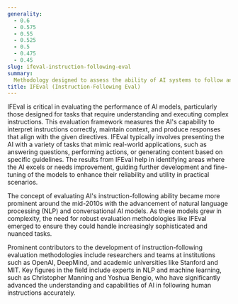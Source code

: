 ```yaml
---
generality:
  - 0.6
  - 0.575
  - 0.55
  - 0.525
  - 0.5
  - 0.475
  - 0.45
slug: ifeval-instruction-following-eval
summary:
  Methodology designed to assess the ability of AI systems to follow and execute human-given instructions accurately and effectively.
title: IFEval (Instruction-Following Eval)
---
```


IFEval is critical in evaluating the performance of AI models, particularly those designed for tasks that require understanding and executing complex instructions. This evaluation framework measures the AI's capability to interpret instructions correctly, maintain context, and produce responses that align with the given directives. IFEval typically involves presenting the AI with a variety of tasks that mimic real-world applications, such as answering questions, performing actions, or generating content based on specific guidelines. The results from IFEval help in identifying areas where the AI excels or needs improvement, guiding further development and fine-tuning of the models to enhance their reliability and utility in practical scenarios.

The concept of evaluating AI's instruction-following ability became more prominent around the mid-2010s with the advancement of natural language processing (NLP) and conversational AI models. As these models grew in complexity, the need for robust evaluation methodologies like IFEval emerged to ensure they could handle increasingly sophisticated and nuanced tasks.

Prominent contributors to the development of instruction-following evaluation methodologies include researchers and teams at institutions such as OpenAI, DeepMind, and academic universities like Stanford and MIT. Key figures in the field include experts in NLP and machine learning, such as Christopher Manning and Yoshua Bengio, who have significantly advanced the understanding and capabilities of AI in following human instructions accurately.
